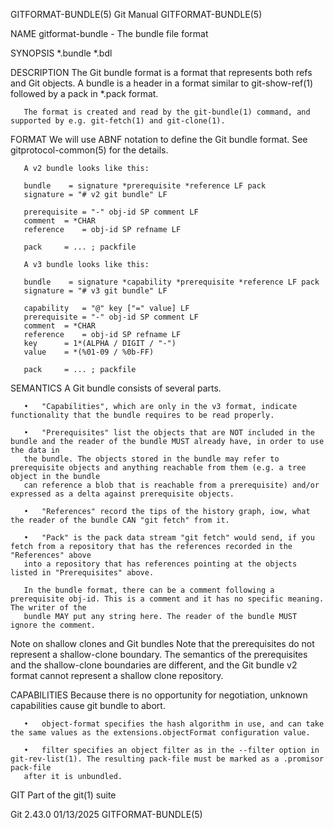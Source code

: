 GITFORMAT-BUNDLE(5)							  Git Manual							   GITFORMAT-BUNDLE(5)

NAME
       gitformat-bundle - The bundle file format

SYNOPSIS
       *.bundle
       *.bdl

DESCRIPTION
       The Git bundle format is a format that represents both refs and Git objects. A bundle is a header in a format similar to git-show-ref(1) followed by a
       pack in *.pack format.

       The format is created and read by the git-bundle(1) command, and supported by e.g. git-fetch(1) and git-clone(1).

FORMAT
       We will use ABNF notation to define the Git bundle format. See gitprotocol-common(5) for the details.

       A v2 bundle looks like this:

	   bundle    = signature *prerequisite *reference LF pack
	   signature = "# v2 git bundle" LF

	   prerequisite = "-" obj-id SP comment LF
	   comment	= *CHAR
	   reference	= obj-id SP refname LF

	   pack		= ... ; packfile

       A v3 bundle looks like this:

	   bundle    = signature *capability *prerequisite *reference LF pack
	   signature = "# v3 git bundle" LF

	   capability	= "@" key ["=" value] LF
	   prerequisite = "-" obj-id SP comment LF
	   comment	= *CHAR
	   reference	= obj-id SP refname LF
	   key		= 1*(ALPHA / DIGIT / "-")
	   value	= *(%01-09 / %0b-FF)

	   pack		= ... ; packfile

SEMANTICS
       A Git bundle consists of several parts.

       •   "Capabilities", which are only in the v3 format, indicate functionality that the bundle requires to be read properly.

       •   "Prerequisites" list the objects that are NOT included in the bundle and the reader of the bundle MUST already have, in order to use the data in
	   the bundle. The objects stored in the bundle may refer to prerequisite objects and anything reachable from them (e.g. a tree object in the bundle
	   can reference a blob that is reachable from a prerequisite) and/or expressed as a delta against prerequisite objects.

       •   "References" record the tips of the history graph, iow, what the reader of the bundle CAN "git fetch" from it.

       •   "Pack" is the pack data stream "git fetch" would send, if you fetch from a repository that has the references recorded in the "References" above
	   into a repository that has references pointing at the objects listed in "Prerequisites" above.

       In the bundle format, there can be a comment following a prerequisite obj-id. This is a comment and it has no specific meaning. The writer of the
       bundle MAY put any string here. The reader of the bundle MUST ignore the comment.

   Note on shallow clones and Git bundles
       Note that the prerequisites do not represent a shallow-clone boundary. The semantics of the prerequisites and the shallow-clone boundaries are
       different, and the Git bundle v2 format cannot represent a shallow clone repository.

CAPABILITIES
       Because there is no opportunity for negotiation, unknown capabilities cause git bundle to abort.

       •   object-format specifies the hash algorithm in use, and can take the same values as the extensions.objectFormat configuration value.

       •   filter specifies an object filter as in the --filter option in git-rev-list(1). The resulting pack-file must be marked as a .promisor pack-file
	   after it is unbundled.

GIT
       Part of the git(1) suite

Git 2.43.0								  01/13/2025							   GITFORMAT-BUNDLE(5)
